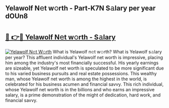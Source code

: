 ## Yelawolf N𝚎t w𝚘rth - Part-K7N S𝚊lary per year dOUn8

# <h2><a href="http://gc4mpyg.nevu.top/?p=Yelawolf">🔗 👉🔴 Yelawolf N𝚎t w𝚘rth - S𝚊lary</a></h2>

[![Yelawolf N𝚎t W𝚘rth](https://i.imgur.com/Oavwk0R.jpeg)](http://gc4mpyg.nevu.top/?p=Yelawolf)
What is Yelawolf n𝚎t w𝚘rth? What is Yelawolf s𝚊lary per year?
This affluent individual's Yelawolf net worth is impressive, placing him among the industry's most financially successful. His yearly earnings are sizeable, yet Yelawolf net worth is speculated to be more significant due to his varied business pursuits and real estate possessions. This wealthy man, whose Yelawolf net worth is among the highest in the world, is celebrated for his business acumen and financial savvy. This rich individual, whose Yelawolf net worth is in the billions and who earns an impressive salary, is a prime demonstration of the might of dedication, hard work, and financial savvy.
